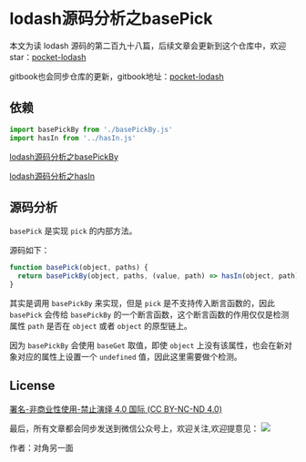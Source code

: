 # lodash源码分析之basePick

本文为读 lodash 源码的第二百九十八篇，后续文章会更新到这个仓库中，欢迎 star：[pocket-lodash](https://github.com/yeyuqiudeng/pocket-lodash)

gitbook也会同步仓库的更新，gitbook地址：[pocket-lodash](https://www.gitbook.com/book/yeyuqiudeng/pocket-lodash/details)

## 依赖

```javascript
import basePickBy from './basePickBy.js'
import hasIn from '../hasIn.js'
```

[lodash源码分析之basePickBy](./basePickBy.md)

[lodash源码分析之hasIn](../hasIn.md)


## 源码分析

`basePick` 是实现 `pick` 的内部方法。

源码如下：

```javascript
function basePick(object, paths) {
  return basePickBy(object, paths, (value, path) => hasIn(object, path))
}
```

其实是调用 `basePickBy` 来实现，但是 `pick` 是不支持传入断言函数的，因此 `basePick` 会传给 `basePickBy` 的一个断言函数，这个断言函数的作用仅仅是检测属性 `path` 是否在 `object` 或者 `object` 的原型链上。

因为 `basePickBy` 会使用 `baseGet` 取值，即使 `object` 上没有该属性，也会在新对象对应的属性上设置一个 `undefined` 值，因此这里需要做个检测。

## License 

[署名-非商业性使用-禁止演绎 4.0 国际 (CC BY-NC-ND 4.0)](http://creativecommons.org/licenses/by-nc-nd/4.0/)

最后，所有文章都会同步发送到微信公众号上，欢迎关注,欢迎提意见：  ![](https://raw.githubusercontent.com/yeyuqiudeng/resource/master/images/qrcode_front-end-article.jpg) 

作者：对角另一面 
